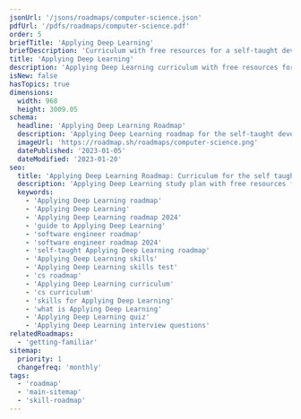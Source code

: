 ```yaml
---
jsonUrl: '/jsons/roadmaps/computer-science.json'
pdfUrl: '/pdfs/roadmaps/computer-science.pdf'
order: 5
briefTitle: 'Applying Deep Learning'
briefDescription: 'Curriculum with free resources for a self-taught developer.'
title: 'Applying Deep Learning'
description: 'Applying Deep Learning curriculum with free resources for a self-taught developer.'
isNew: false
hasTopics: true
dimensions:
  width: 968
  height: 3009.05
schema:
  headline: 'Applying Deep Learning Roadmap'
  description: 'Applying Deep Learning roadmap for the self-taught developers and bootcamp grads. We also have resources and short descriptions attached to the roadmap items so you can get everything you want to learn in one place.'
  imageUrl: 'https://roadmap.sh/roadmaps/computer-science.png'
  datePublished: '2023-01-05'
  dateModified: '2023-01-20'
seo:
  title: 'Applying Deep Learning Roadmap: Curriculum for the self taught developer'
  description: 'Applying Deep Learning study plan with free resources for the self-taught and bootcamp grads wanting to learn Applying Deep Learning.'
  keywords:
    - 'Applying Deep Learning roadmap'
    - 'Applying Deep Learning'
    - 'Applying Deep Learning roadmap 2024'
    - 'guide to Applying Deep Learning'
    - 'software engineer roadmap'
    - 'software engineer roadmap 2024'
    - 'self-taught Applying Deep Learning roadmap'
    - 'Applying Deep Learning skills'
    - 'Applying Deep Learning skills test'
    - 'cs roadmap'
    - 'Applying Deep Learning curriculum'
    - 'cs curriculum'
    - 'skills for Applying Deep Learning'
    - 'what is Applying Deep Learning'
    - 'Applying Deep Learning quiz'
    - 'Applying Deep Learning interview questions'
relatedRoadmaps:
  - 'getting-familiar'
sitemap:
  priority: 1
  changefreq: 'monthly'
tags:
  - 'roadmap'
  - 'main-sitemap'
  - 'skill-roadmap'
---
```

